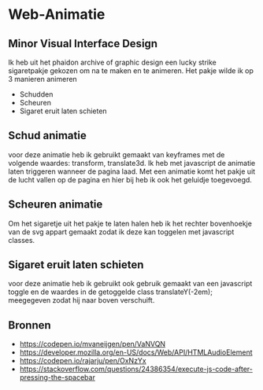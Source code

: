 # Web-Animatie
## Minor Visual Interface Design

Ik heb uit het phaidon archive of graphic design een lucky strike sigaretpakje gekozen om na te maken en te animeren. 
Het pakje wilde ik op 3 manieren animeren

- Schudden
- Scheuren
- Sigaret eruit laten schieten

## Schud animatie
voor deze animatie heb ik gebruikt gemaakt van keyframes met de volgende waardes: transform, translate3d. Ik heb met javascript de animatie laten triggeren wanneer de pagina laad. Met een animatie komt het pakje uit de lucht vallen op de pagina en hier bij heb ik ook het geluidje toegevoegd. 

## Scheuren animatie
Om het sigaretje uit het pakje te laten halen heb ik het rechter bovenhoekje van de svg appart gemaakt zodat ik deze kan toggelen met javascript classes. 

## Sigaret eruit laten schieten
voor deze animatie heb ik gebruikt ook gebruik gemaakt van een javascript toggle en de waardes in de getoggelde class translateY(-2em); meegegeven zodat hij naar boven verschuift. 

## Bronnen
- https://codepen.io/mvaneijgen/pen/VaNVQN
- https://developer.mozilla.org/en-US/docs/Web/API/HTMLAudioElement
- https://codepen.io/rajarju/pen/OxNzYx
- https://stackoverflow.com/questions/24386354/execute-js-code-after-pressing-the-spacebar

